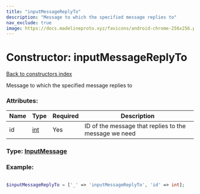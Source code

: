 ```yaml
---
title: "inputMessageReplyTo"
description: "Message to which the specified message replies to"
nav_exclude: true
image: https://docs.madelineproto.xyz/favicons/android-chrome-256x256.png
---
```

# Constructor: inputMessageReplyTo  
[Back to constructors index](/API_docs/constructors/index.html)



Message to which the specified message replies to

### Attributes:

| Name     |    Type       | Required | Description |
|----------|---------------|----------|-------------|
|id|[int](/API_docs/types/int.html) | Yes|ID of the message that replies to the message we need|



### Type: [InputMessage](/API_docs/types/InputMessage.html)


### Example:

```php

$inputMessageReplyTo = ['_' => 'inputMessageReplyTo', 'id' => int];
```  

